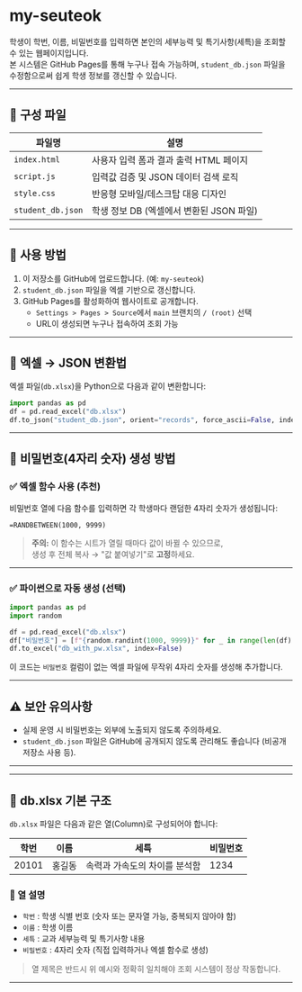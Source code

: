 
# my-seuteok

학생이 학번, 이름, 비밀번호를 입력하면 본인의 세부능력 및 특기사항(세특)을 조회할 수 있는 웹페이지입니다.  
본 시스템은 GitHub Pages를 통해 누구나 접속 가능하며, `student_db.json` 파일을 수정함으로써 쉽게 학생 정보를 갱신할 수 있습니다.

---

## 🔧 구성 파일

| 파일명             | 설명 |
|------------------|------|
| `index.html`     | 사용자 입력 폼과 결과 출력 HTML 페이지 |
| `script.js`      | 입력값 검증 및 JSON 데이터 검색 로직 |
| `style.css`      | 반응형 모바일/데스크탑 대응 디자인 |
| `student_db.json`| 학생 정보 DB (엑셀에서 변환된 JSON 파일) |

---

## 🚀 사용 방법

1. 이 저장소를 GitHub에 업로드합니다. (예: `my-seuteok`)
2. `student_db.json` 파일을 엑셀 기반으로 갱신합니다.
3. GitHub Pages를 활성화하여 웹사이트로 공개합니다.
   - `Settings > Pages > Source`에서 `main` 브랜치의 `/ (root)` 선택
   - URL이 생성되면 누구나 접속하여 조회 가능

---

## 📁 엑셀 → JSON 변환법

엑셀 파일(`db.xlsx`)을 Python으로 다음과 같이 변환합니다:

```python
import pandas as pd
df = pd.read_excel("db.xlsx")
df.to_json("student_db.json", orient="records", force_ascii=False, indent=2)
```

---

## 🔐 비밀번호(4자리 숫자) 생성 방법

### ✅ 엑셀 함수 사용 (추천)

비밀번호 열에 다음 함수를 입력하면 각 학생마다 랜덤한 4자리 숫자가 생성됩니다:

```excel
=RANDBETWEEN(1000, 9999)
```

> **주의:** 이 함수는 시트가 열릴 때마다 값이 바뀔 수 있으므로,  
> 생성 후 전체 복사 → "값 붙여넣기"로 **고정**하세요.

---

### ✅ 파이썬으로 자동 생성 (선택)

```python
import pandas as pd
import random

df = pd.read_excel("db.xlsx")
df["비밀번호"] = [f"{random.randint(1000, 9999)}" for _ in range(len(df))]
df.to_excel("db_with_pw.xlsx", index=False)
```

이 코드는 `비밀번호` 컬럼이 없는 엑셀 파일에 무작위 4자리 숫자를 생성해 추가합니다.

---

## ⚠️ 보안 유의사항

- 실제 운영 시 비밀번호는 외부에 노출되지 않도록 주의하세요.
- `student_db.json` 파일은 GitHub에 공개되지 않도록 관리해도 좋습니다 (비공개 저장소 사용 등).

---


---

## 📁 db.xlsx 기본 구조

`db.xlsx` 파일은 다음과 같은 열(Column)로 구성되어야 합니다:

| 학번   | 이름   | 세특                             | 비밀번호 |
|--------|--------|----------------------------------|-----------|
| 20101 | 홍길동 | 속력과 가속도의 차이를 분석함       | 1234      |

### 🔹 열 설명

- `학번` : 학생 식별 번호 (숫자 또는 문자열 가능, 중복되지 않아야 함)
- `이름` : 학생 이름
- `세특` : 교과 세부능력 및 특기사항 내용
- `비밀번호` : 4자리 숫자 (직접 입력하거나 엑셀 함수로 생성)

> 열 제목은 반드시 위 예시와 정확히 일치해야 조회 시스템이 정상 작동합니다.

---

